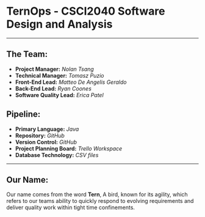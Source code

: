 # TernOps - CSCI2040 Software Design and Analysis

***

## The Team:
 - **Project Manager:**  *Nolan Tsang*
 - **Technical Manager:** *Tomasz Puzio*
 - **Front-End Lead:** *Matteo De Angelis Geraldo*
 - **Back-End Lead:** *Ryan Coones*
 - **Software Quality Lead:** *Erica Patel*

## Pipeline:
 - **Primary Language:** *Java*
 - **Repository:** *GitHub*
 - **Version Control:** *GitHub*
 - **Project Planning Board:** *Trello Workspace*
 - **Database Technology:** *CSV files*

***

## Our Name:
Our name comes from the word **Tern**, A bird, known for its agility,
which refers to our teams ability to quickly respond to evolving
requirements and deliver quality work within tight time confinements.

